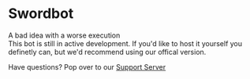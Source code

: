 # Swordbot
A bad idea with a worse execution<br>
This bot is still in active development. If you'd like to host it yourself you definetly can, but we'd recommend using our offical version.<br>

Have questions? Pop over to our [Support Server](https://go.sword.wtf/botsupport)
